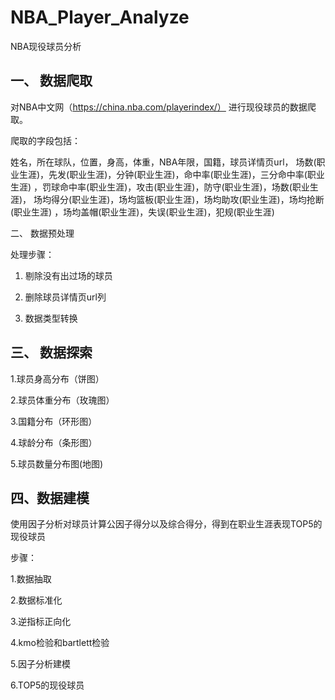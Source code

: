 # NBA_Player_Analyze
NBA现役球员分析

## 一、 数据爬取

对NBA中文网（https://china.nba.com/playerindex/） 进行现役球员的数据爬取。

爬取的字段包括：

姓名，所在球队，位置，身高，体重，NBA年限，国籍，球员详情页url，
场数(职业生涯)，先发(职业生涯)，分钟(职业生涯)，命中率(职业生涯)，三分命中率(职业生涯)
，罚球命中率(职业生涯)，攻击(职业生涯)，防守(职业生涯)，场数(职业生涯)，
场均得分(职业生涯)，场均篮板(职业生涯)，场均助攻(职业生涯)，场均抢断(职业生涯)
，场均盖帽(职业生涯)，失误(职业生涯)，犯规(职业生涯)



二、 数据预处理

处理步骤：

1. 剔除没有出过场的球员

2. 删除球员详情页url列

3. 数据类型转换



## 三、 数据探索

1.球员身高分布（饼图）

2.球员体重分布（玫瑰图）

3.国籍分布（环形图）

4.球龄分布（条形图）

5.球员数量分布图(地图)



## 四、数据建模

使用因子分析对球员计算公因子得分以及综合得分，得到在职业生涯表现TOP5的现役球员

步骤：

1.数据抽取

2.数据标准化

3.逆指标正向化

4.kmo检验和bartlett检验

5.因子分析建模

6.TOP5的现役球员
